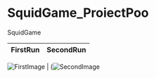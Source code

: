 # SquidGame_ProiectPoo
SquidGame

FirstRun  | SecondRun
| ------------- | ------------- |
![FirstImage](https://user-images.githubusercontent.com/93004080/148673056-e7e008b9-4046-47b4-9edb-e683deaa3c6b.PNG)
  | (![SecondImage](https://user-images.githubusercontent.com/93004080/148673064-847f9ab9-16d3-47c5-aaef-7e13080e9278.PNG)

